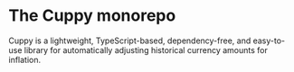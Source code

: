 # The Cuppy monorepo

Cuppy is a lightweight, TypeScript-based, dependency-free, and easy-to-use library for automatically adjusting historical currency amounts for inflation.
